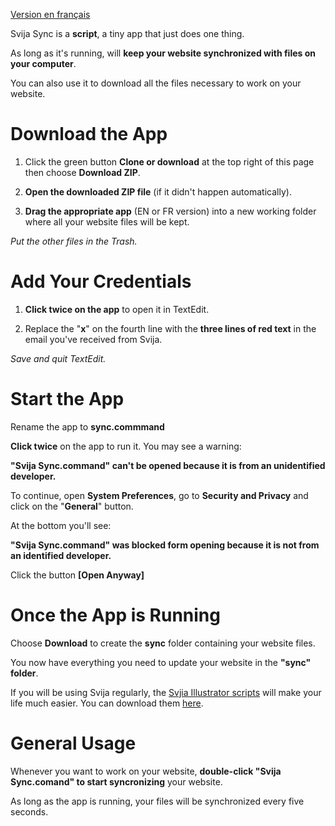 [Version en français](https://github.com/svijasvg/svija-sync/blob/master/readme-fr.md)


Svija Sync is a **script**, a tiny app that just does one thing.

As long as it's running, will **keep your website synchronized with files on your computer**.

You can also use it to download all the files necessary to work on your website.

# Download the App

1. Click the green button **Clone or download** at the top right of this page then choose **Download ZIP**.

2. **Open the downloaded ZIP file** (if it didn't happen automatically).

2. **Drag the appropriate app** (EN or FR version) into a new working folder where all your website files will be kept.

*Put the other files in the Trash.*

# Add Your Credentials

1. **Click twice on the app** to open it in TextEdit.

2. Replace the "**x**" on the fourth line with the **three lines of red text** in the email you've received from Svija.

*Save and quit TextEdit.*

# Start the App

Rename the app to **sync.commmand**

**Click twice** on the app to run it. You may see a warning:

**"Svija Sync.command" can't be opened because it is from an unidentified developer.**

To continue, open **System Preferences**, go to **Security and Privacy** and click on the "**General**" button.

At the bottom you'll see:

**"Svija Sync.command" was blocked form opening because it is not from an identified developer.**

Click the button **[Open Anyway]**

# Once the App is Running

Choose **Download** to create the **sync** folder containing your website files.

You now have everything you need to update your website in the **"sync" folder**.

If you will be using Svija regularly, the [Svjia Illustrator scripts](https://github.com/svijasvg/illustrator-scripts) will make your life much easier. You can download them [here](https://github.com/svijasvg/illustrator-scripts).

# General Usage

Whenever you want to work on your website, **double-click "Svija Sync.comand" to start syncronizing** your website.

As long as the app is running, your files will be synchronized every five seconds.

